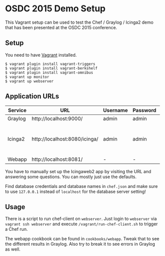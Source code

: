 OSDC 2015 Demo Setup
====================

This Vagrant setup can be used to test the Chef / Graylog / Icinga2 demo
that has been presented at the OSDC 2015 conference.

## Setup

You need to have [Vagrant](http://vagrantup.com/) installed.

```
$ vagrant plugin install vagrant-triggers
$ vagrant plugin install vagrant-berkshelf
$ vagrant plugin install vagrant-omnibus
$ vagrant up monitor
$ vagrant up webserver
```

## Application URLs

| Service | URL                           | Username | Password | Notes                           |
|---------|-------------------------------|----------|----------|---------------------------------|
| Graylog | http://localhost:9000/        | admin    | admin    | -                               |
| Icinga2 | http://localhost:8080/icinga/ | admin    | admin    | Needs manual setup via browser! |
| Webapp  | http://localhost:8081/        | -        | -        | -                               |

You have to manually set up the Icingaweb2 app by visiting the URL and
answering some questions. You can mostly just use the defaults.

Find database credentials and database names in `chef.json` and make
sure to use `127.0.0.1` instead of `localhost` for the database server
setting!

## Usage

There is a script to run chef-client on `webserver`.
Just login to `webserver` via `vagrant ssh webserver` and execute
`/vagrant/run-chef-client.sh` to trigger a Chef run.

The webapp cookbook can be found in `cookbooks/webapp`. Tweak that
to see the different results in Graylog.
Also try to break it to see errors in Graylog as well.
